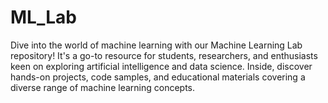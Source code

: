 # ML_Lab
Dive into the world of machine learning with our Machine Learning Lab repository! It's a go-to resource for students, researchers, and enthusiasts keen on exploring artificial intelligence and data science. Inside, discover hands-on projects, code samples, and educational materials covering a diverse range of machine learning concepts.
